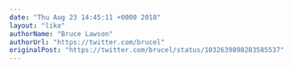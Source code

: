```yaml
---
date: "Thu Aug 23 14:45:11 +0000 2018"
layout: "like"
authorName: "Bruce Lawson"
authorUrl: "https://twitter.com/brucel"
originalPost: "https://twitter.com/brucel/status/1032639898283585537"
---
```

